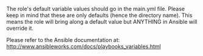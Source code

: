The role's default variable values should go in the main.yml file.
Please keep in mind that these are only defaults (hence the directory name).
This means the role will bring along a default value but ANYTHING in Ansible 
will override it.

Please refer to the Ansible documentation at:
http://www.ansibleworks.com/docs/playbooks_variables.html 


